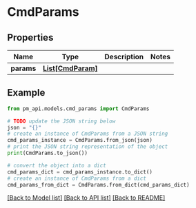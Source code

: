 # CmdParams


## Properties

Name | Type | Description | Notes
------------ | ------------- | ------------- | -------------
**params** | [**List[CmdParam]**](CmdParam.md) |  | 

## Example

```python
from pm_api.models.cmd_params import CmdParams

# TODO update the JSON string below
json = "{}"
# create an instance of CmdParams from a JSON string
cmd_params_instance = CmdParams.from_json(json)
# print the JSON string representation of the object
print(CmdParams.to_json())

# convert the object into a dict
cmd_params_dict = cmd_params_instance.to_dict()
# create an instance of CmdParams from a dict
cmd_params_from_dict = CmdParams.from_dict(cmd_params_dict)
```
[[Back to Model list]](../README.md#documentation-for-models) [[Back to API list]](../README.md#documentation-for-api-endpoints) [[Back to README]](../README.md)


